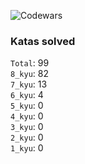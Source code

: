 ![Codewars](https://www.codewars.com/users/PheRum/badges/large)

### Katas solved

`Total`: 99 \
`8_kyu`: 82 \
`7_kyu`: 13 \
`6_kyu`: 4 \
`5_kyu`: 0 \
`4_kyu`: 0 \
`3_kyu`: 0 \
`2_kyu`: 0 \
`1_kyu`: 0
